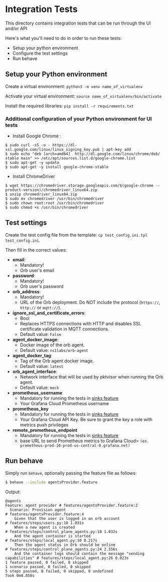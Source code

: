 # Integration Tests

This directory contains integration tests that can be run through the UI and/or API

Here's what you'll need to do in order to run these tests:

- Setup your python environment
- Configure the test settings
- Run behave

## Setup your Python environment

Create a virtual environment: `python3 -m venv name_of_virtualenv`

Activate your virtual environment: `source name_of_virtualenv/bin/activate`

Install the required libraries: `pip install -r requirements.txt`

### Additional configuration of your Python environment for UI tests

- Install Google Chrome :

```
$ sudo curl -sS -o - https://dl-ssl.google.com/linux/linux_signing_key.pub | apt-key add
$ sudo echo "deb [arch=amd64]  http://dl.google.com/linux/chrome/deb/ stable main" >> /etc/apt/sources.list.d/google-chrome.list
$ sudo apt-get -y update
$ sudo apt-get -y install google-chrome-stable
```

- Install ChromeDriver

```
$ wget https://chromedriver.storage.googleapis.com/$(google-chrome --product-version)/chromedriver_linux64.zip
$ unzip chromedriver_linux64.zip
$ sudo mv chromedriver /usr/bin/chromedriver
$ sudo chown root:root /usr/bin/chromedriver
$ sudo chmod +x /usr/bin/chromedriver
```

## Test settings

Create the test config file from the template: `cp test_config.ini.tpl test_config.ini`.

Then fill in the correct values:

- **email**:
  - Mandatory!
  - Orb user's email
- **password**:
  - Mandatory!
  - Orb user's password
- **orb_address**:
  - Mandatory!
  - URL of the Orb deployment. Do NOT include the protocol (`https://`, `http://` or `mqtt://`).
- **ignore_ssl_and_certificate_errors**:
  - Bool
  - Replaces HTTPS connections with HTTP and disables SSL certificate validation in MQTT connections.
  - Default value: `False`
- **agent_docker_image**:
  - Docker image of the orb agent.
  - Default value: `ns1labs/orb-agent`
- **agent_docker_tag**:
  - Tag of the Orb agent docker image.
  - Default value: `latest`
- **orb_agent_interface**:
  - Network interface that will be used by pktvisor when running the Orb agent.
  - Default value: `mock`
- **prometheus_username**
  - Mandatory for running the tests in [sinks feature](./features/sinks.feature)
  - Your Grafana Cloud Prometheus username
- **prometheus_key**
  - Mandatory for running the tests in [sinks feature](./features/sinks.feature)
  - Your Grafana Cloud API Key. Be sure to grant the key a role with metrics push privileges
- **remote_prometheus_endpoint**
  - Mandatory for running the tests in [sinks feature](./features/sinks.feature)
  - base URL to send Prometheus metrics to Grafana Cloud> `(ex. prometheus-prod-10-prod-us-central-0.grafana.net)`

## Run behave
Simply run `behave`, optionally passing the feature file as follows:

```sh
$ behave --include agentsProvider.feature
```
Output:
```text
@agents
Feature: agent provider # features/agentsProvider.feature:2
  Scenario: Provision agent                                                  # features/agentsProvider.feature:4
    Given that the user is logged in on orb account                                         # features/steps/users.py:10 1.031s
    When a new agent is created                                              # features/steps/control_plane_agents.py:18 1.032s
    And the agent container is started                                       # features/steps/local_agent.py:10 0.217s
    Then the agent status in Orb should be online                            # features/steps/control_plane_agents.py:24 2.556s
    And the container logs should contain the message "sending capabilities" # features/steps/local_agent.py:26 0.023s
1 feature passed, 0 failed, 0 skipped
1 scenario passed, 0 failed, 0 skipped
5 steps passed, 0 failed, 0 skipped, 0 undefined
Took 0m4.858s

```